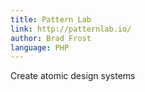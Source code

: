 ```yaml
---
title: Pattern Lab
link: http://patternlab.io/
author: Brad Frost
language: PHP
---
```

Create atomic design systems